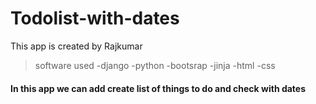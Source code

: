 # Todolist-with-dates

This app is created by Rajkumar

>software used
  -django
  -python
  -bootsrap
  -jinja
  -html
  -css
  
<h4>In this app we can add create list of things to do and check with dates <h4>
